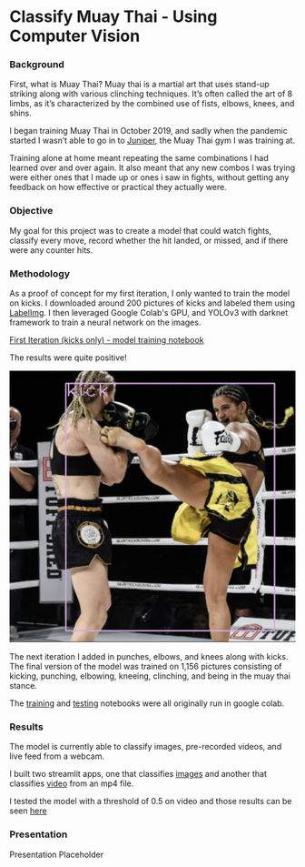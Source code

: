 # Classify Muay Thai - Using Computer Vision


### Background
First, what is Muay Thai? Muay thai is a martial art that uses stand-up striking along with various clinching techniques. It’s often called the art of 8 limbs, as it’s characterized by the combined use of fists, elbows, knees, and shins.

I began training Muay Thai in October 2019, and sadly when the pandemic started I wasn’t able to go in to [Juniper](https://www.junipermuaythai.com/), the Muay Thai gym I was training at. 

Training alone at home meant repeating the same combinations I had learned over and over again. It also meant that any new combos I was trying were either ones that I made up or ones i saw in fights, without getting any feedback on how effective or practical they actually were.


### Objective
My goal for this project was to create a model that could watch fights, classify every move, record whether the hit landed, or missed, and if there were any counter hits.


### Methodology

As a proof of concept for my first iteration, I only wanted to train the model on kicks. I downloaded around 200 pictures of kicks and labeled them using [LabelImg](https://github.com/tzutalin/labelImg).
I then leveraged Google Colab's GPU, and YOLOv3 with darknet framework to train a neural network on the images.

[First Iteration (kicks only) - model training notebook](https://github.com/Neda-Sal/Muay_Thai_Strikes/blob/main/training_kicks.ipynb)

The results were quite positive!

![Test_kick](tiff_test_kick_image.png)


The next iteration I added in punches, elbows, and knees along with kicks. The final version of the model was trained on 1,156 pictures consisting of kicking, punching, elbowing, kneeing, clinching, and being in the muay thai stance.

The [training](https://github.com/Neda-Sal/Muay_Thai_Strikes/blob/main/V2_Multi_class_model_training.ipynb) and [testing](https://github.com/Neda-Sal/Muay_Thai_Strikes/blob/main/V2_Multiclass_model_testing.ipynb) notebooks were all originally run in google colab.

### Results

The model is currently able to classify images, pre-recorded videos, and live feed from a webcam.

I built two streamlit apps, one that classifies [images](https://github.com/Neda-Sal/Muay_Thai_Strikes/blob/main/Streamlit_app/classify_pics_app2.py) and another that classifies [video](https://github.com/Neda-Sal/Muay_Thai_Strikes/blob/main/Streamlit_app/classify_video_app2.py) from an mp4 file. 

I tested the model with a threshold of 0.5 on video and those results can be seen [here](https://github.com/Neda-Sal/Muay_Thai_Strikes/blob/main/Multiclass_v2/tiff_v2_thresh_0_5.mp4)


### Presentation

Presentation Placeholder






